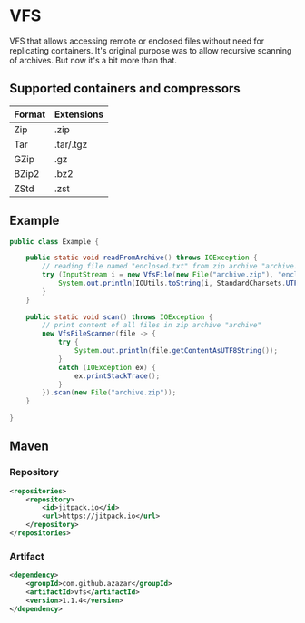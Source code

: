 # VFS

VFS that allows accessing remote or enclosed files without need for replicating
containers. It's original purpose was to allow recursive scanning of archives.
But now it's a bit more than that.

## Supported containers and compressors

Format|Extensions
-|-
Zip|.zip
Tar|.tar/.tgz
GZip|.gz
BZip2|.bz2
ZStd|.zst

## Example

```java
public class Example {

    public static void readFromArchive() throws IOException {
        // reading file named "enclosed.txt" from zip archive "archive.zip"
        try (InputStream i = new VfsFile(new File("archive.zip"), "enclosed.txt").open()) {
            System.out.println(IOUtils.toString(i, StandardCharsets.UTF_8));
        }
    }
    
    public static void scan() throws IOException {
        // print content of all files in zip archive "archive"
        new VfsFileScanner(file -> {
            try {
                System.out.println(file.getContentAsUTF8String());
            }
            catch (IOException ex) {
                ex.printStackTrace();
            }
        }).scan(new File("archive.zip"));
    }
    
}
```

## Maven

### Repository

```xml
<repositories>
    <repository>
        <id>jitpack.io</id>
        <url>https://jitpack.io</url>
    </repository>
</repositories>
```

### Artifact

```xml
<dependency>
    <groupId>com.github.azazar</groupId>
    <artifactId>vfs</artifactId>
    <version>1.1.4</version>
</dependency>
```
